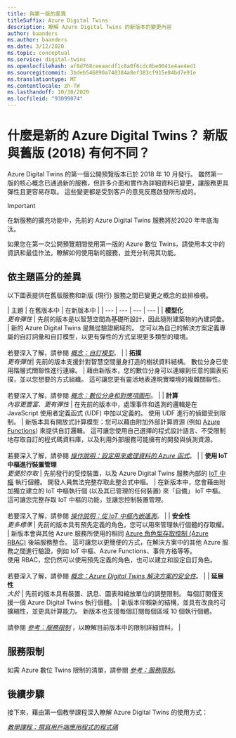 ```yaml
---
title: 與第一版的差異
titleSuffix: Azure Digital Twins
description: 瞭解 Azure Digital Twins 的新版本的變更內容
author: baanders
ms.author: baanders
ms.date: 3/12/2020
ms.topic: conceptual
ms.service: digital-twins
ms.openlocfilehash: af8d768ceeaacdf1c8a0f6cdc8be0041e4ae4ed1
ms.sourcegitcommit: 3bdeb546890a740384a8ef383cf915e84bd7e91e
ms.translationtype: MT
ms.contentlocale: zh-TW
ms.lasthandoff: 10/30/2020
ms.locfileid: "93099074"
---
```

# <a name="what-is-the-new-azure-digital-twins-how-is-it-different-from-the-previous-version-2018"></a>什麼是新的 Azure Digital Twins？ 新版與舊版 (2018) 有何不同？

Azure Digital Twins 的第一個公開預覽版本已於 2018 年 10 月發行。 雖然第一版的核心概念已通過新的服務，但許多介面和實作為詳細資料已變更，讓服務更具彈性且更容易存取。 這些變更都是受到客戶的意見反應啟發所形成的。

> [!IMPORTANT]
> 在新服務的擴充功能中，先前的 Azure Digital Twins 服務將於2020 年年底淘汰。

如果您在第一次公開預覽期間使用第一版的 Azure 數位 Twins，請使用本文中的資訊和最佳作法，瞭解如何使用新的服務，並充分利用其功能。

## <a name="differences-by-topic"></a>依主題區分的差異

以下圖表提供在舊版服務和新版 (現行) 服務之間已變更之概念的並排檢視。

| 主題 | 在舊版本中 | 在新版本中 |
| --- | --- | --- | --- |
| **模型化**<br>*更有彈性* | 先前的版本是以智慧空間為基礎所設計，因此隨附建築物的內建詞彙。 | 新的 Azure Digital Twins 是無從驗證網域的。 您可以為自己的解決方案定義專屬的自訂詞彙和自訂模型，以更有彈性的方式呈現更多類型的環境。<br><br>若要深入了解，請參閱 [*概念：自訂模型*](concepts-models.md)。 |
| **拓撲**<br>*更有彈性*| 先前的版本支援針對智慧空間量身打造的樹狀資料結構。 數位分身已使用階層式關聯性進行連線。 | 藉由新版本，您的數位分身可以連線到任意的圖表拓撲，並以您想要的方式組織。 這可讓您更有靈活地表達現實環境的複雜關聯性。<br><br>若要深入了解，請參閱 [*概念：數位分身和對應項圖形*](concepts-twins-graph.md)。 |
| **計算**<br>*內容更豐富、更有彈性* | 在先前的版本中，處理事件和遙測的邏輯是在 JavaScript 使用者定義函式 (UDF) 中加以定義的。 使用 UDF 進行的偵錯受到限制。 | 新版本具有開放式計算模型：您可以藉由附加外部計算資源 (例如 [Azure Functions](../azure-functions/functions-overview.md)) 來提供自訂邏輯。 這可讓您使用自己選擇的程式設計語言、不受限制地存取自訂的程式碼資料庫，以及利用外部服務可能擁有的開發與偵測資源。<br><br>若要深入了解，請參閱 [*操作說明：設定用來處理資料的 Azure 函式*](how-to-create-azure-function.md)。 |
| **使用 IoT 中樞進行裝置管理**<br>*更便於存取* | 先前發行的受控裝置，以及 Azure Digital Twins 服務內部的 [IoT 中樞](../iot-hub/about-iot-hub.md) 執行個體。 開發人員無法完整存取此整合式中樞。 | 在新版本中，您會藉由附加獨立建立的 IoT 中樞執行個 (以及其已管理的任何裝置) 來「自備」 IoT 中樞。 這可讓您完整存取 IoT 中樞的功能，並讓您控制裝置管理。<br><br>若要深入了解，請參閱 [*操作說明：從 IoT 中樞內嵌遙測*](how-to-ingest-iot-hub-data.md)。 |
| **安全性**<br>*更多標準* | 先前的版本具有預先定義的角色，您可以用來管理執行個體的存取權。 | 新版本會與其他 Azure 服務所使用的相同 [Azure 角色型存取控制 (Azure RBAC)](../role-based-access-control/overview.md) 後端服務整合。 這可讓您以更簡便的方式，在解決方案中的其他 Azure 服務之間進行驗證，例如 IoT 中樞、Azure Functions、事件方格等等。<br>使用 RBAC，您仍然可以使用預先定義的角色，也可以建立和設定自訂角色。<br><br>若要深入了解，請參閱 [*概念：Azure Digital Twins 解決方案的安全性*](concepts-security.md)。 |
| **延展性**<br>*大於* | 先前的版本具有裝置、訊息、圖表和縮放單位的調整限制。 每個訂閱僅支援一個 Azure Digital Twins 執行個體。  | 新版本仰賴新的結構，並具有改良的可擴縮性，並更具計算能力。 新版本也支援每個訂閱每個區域 10 個執行個體。<br><br>請參閱 [*參考：服務限制*](reference-service-limits.md) ，以瞭解目前版本中的限制詳細資料。 |

## <a name="service-limits"></a>服務限制

如需 Azure 數位 Twins 限制的清單，請參閱 [*參考：服務限制*](reference-service-limits.md)。

## <a name="next-steps"></a>後續步驟

接下來，藉由第一個教學課程深入瞭解 Azure Digital Twins 的使用方式：

[*教學課程：撰寫用戶端應用程式的程式碼*](tutorial-code.md)